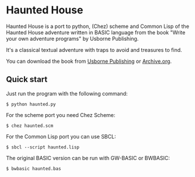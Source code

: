 # Haunted House

Haunted House is a port to python, (Chez) scheme and Common Lisp of
the Haunted House adventure written in BASIC language from the book
"Write your own adventure programs" by Usborne Publishing.

It's a classical textual adventure with traps to avoid and treasures
to find.

You can download the book from [Usborne
Publishing](https://usborne.com/gb/books/computer-and-coding-books) or
[Archive.org](https://web.archive.org/web/20220724171102/https://usborne.com/ca_en/books/computer-and-coding-books).

## Quick start

Just run the program with the following command:

   ```
   $ python haunted.py
   ```

For the scheme port you need Chez Scheme:

   ```
   $ chez haunted.scm
   ```

For the Common Lisp port you can use SBCL:

   ```
   $ sbcl --script haunted.lisp
   ```

The original BASIC version can be run with GW-BASIC or BWBASIC:

   ```
   $ bwbasic haunted.bas
   ```
